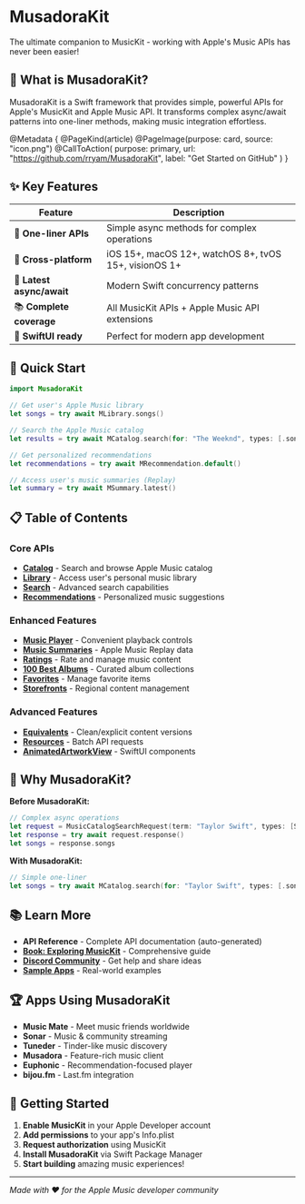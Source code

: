 # MusadoraKit

The ultimate companion to MusicKit - working with Apple's Music APIs has never been easier!

## 🎵 What is MusadoraKit?

MusadoraKit is a Swift framework that provides simple, powerful APIs for Apple's MusicKit and Apple Music API. It transforms complex async/await patterns into one-liner methods, making music integration effortless.

@Metadata {
    @PageKind(article)
    @PageImage(purpose: card, source: "icon.png")
    @CallToAction(
        purpose: primary,
        url: "https://github.com/rryam/MusadoraKit",
        label: "Get Started on GitHub"
    )
}

## ✨ Key Features

| Feature | Description |
|---------|-------------|
| 🎯 **One-liner APIs** | Simple async methods for complex operations |
| 📱 **Cross-platform** | iOS 15+, macOS 12+, watchOS 8+, tvOS 15+, visionOS 1+ |
| 🔄 **Latest async/await** | Modern Swift concurrency patterns |
| 📚 **Complete coverage** | All MusicKit APIs + Apple Music API extensions |
| 🎨 **SwiftUI ready** | Perfect for modern app development |

## 🚀 Quick Start

```swift
import MusadoraKit

// Get user's Apple Music library
let songs = try await MLibrary.songs()

// Search the Apple Music catalog
let results = try await MCatalog.search(for: "The Weeknd", types: [.songs, .albums])

// Get personalized recommendations
let recommendations = try await MRecommendation.default()

// Access user's music summaries (Replay)
let summary = try await MSummary.latest()
```

## 📋 Table of Contents

### Core APIs

- **[Catalog](MCatalog)** - Search and browse Apple Music catalog
- **[Library](MLibrary)** - Access user's personal music library
- **[Search](Searching-the-Catalog)** - Advanced search capabilities
- **[Recommendations](MRecommendation)** - Personalized music suggestions

### Enhanced Features

- **[Music Player](Music-Player)** - Convenient playback controls
- **[Music Summaries](Music-Summaries-Replay)** - Apple Music Replay data
- **[Ratings](Ratings)** - Rate and manage music content
- **[100 Best Albums](100-Best-Albums)** - Curated album collections
- **[Favorites](Favorites)** - Manage favorite items
- **[Storefronts](Storefronts)** - Regional content management

### Advanced Features

- **[Equivalents](Equivalents)** - Clean/explicit content versions
- **[Resources](Multiple-Resources)** - Batch API requests
- **[AnimatedArtworkView](AnimatedArtworkView)** - SwiftUI components

## 🎯 Why MusadoraKit?

**Before MusadoraKit:**
```swift
// Complex async operations
let request = MusicCatalogSearchRequest(term: "Taylor Swift", types: [Song.self])
let response = try await request.response()
let songs = response.songs
```

**With MusadoraKit:**
```swift
// Simple one-liner
let songs = try await MCatalog.search(for: "Taylor Swift", types: [.songs]).songs
```

## 📚 Learn More

- **API Reference** - Complete API documentation (auto-generated)
- **[Book: Exploring MusicKit](https://rudrank.gumroad.com/l/musickit)** - Comprehensive guide
- **[Discord Community](https://discord.gg/6KaKCKds)** - Get help and share ideas
- **[Sample Apps](https://github.com/rryam/Musadora)** - Real-world examples

## 🏆 Apps Using MusadoraKit

- **Music Mate** - Meet music friends worldwide
- **Sonar** - Music & community streaming
- **Tuneder** - Tinder-like music discovery
- **Musadora** - Feature-rich music client
- **Euphonic** - Recommendation-focused player
- **bijou.fm** - Last.fm integration

## 🔧 Getting Started

1. **Enable MusicKit** in your Apple Developer account
2. **Add permissions** to your app's Info.plist
3. **Request authorization** using MusicKit
4. **Install MusadoraKit** via Swift Package Manager
5. **Start building** amazing music experiences!

---

*Made with ❤️ for the Apple Music developer community*
